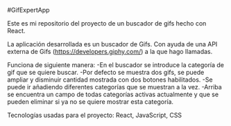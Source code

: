 #GifExpertApp

Este es mi repositorio del proyecto de un buscador de gifs hecho con React.

La aplicación desarrollada es un buscador de Gifs. Con ayuda de una API externa de Gifs (https://developers.giphy.com/) a la que hago llamadas.

Funciona de siguiente manera:
-En el buscador se introduce la categoría de gif que se quiere buscar.
-Por defecto se muestra dos gifs, se puede ampliar y disminuir cantidad mostrada con dos botones habilitados.
-Se puede ir añadiendo diferentes categorías que se muestran a la vez.
-Arriba se encuentra un campo de todas categorías activas actualmente y que se pueden eliminar si ya no se quiere mostrar esta categoría.

Tecnologías usadas para el proyecto: React, JavaScript, CSS
